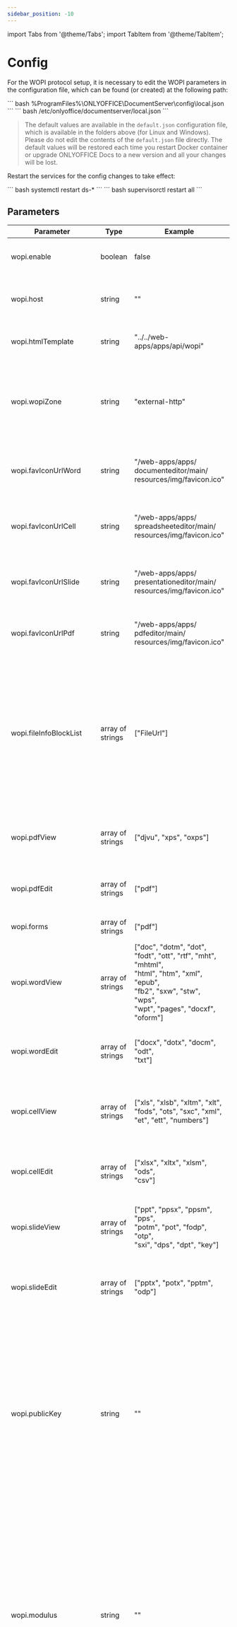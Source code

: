 ```yaml
---
sidebar_position: -10
---
```


import Tabs from '@theme/Tabs';
import TabItem from '@theme/TabItem';

# Config

For the WOPI protocol setup, it is necessary to edit the WOPI parameters in the configuration file, which can be found (or created) at the following path:

<Tabs>
  <TabItem value="windows" label="Windows">
      ``` bash
      %ProgramFiles%\ONLYOFFICE\DocumentServer\config\local.json
      ```
  </TabItem>
  <TabItem value="linux" label="Linux">
      ``` bash
      /etc/onlyoffice/documentserver/local.json
      ```
  </TabItem>
</Tabs>

> The default values are available in the `default.json` configuration file, which is available in the folders above (for Linux and Windows). Please do not edit the contents of the `default.json` file directly. The default values will be restored each time you restart Docker container or upgrade ONLYOFFICE Docs to a new version and all your changes will be lost.

Restart the services for the config changes to take effect:

<Tabs>
  <TabItem value="rpm-deb" label="RPM/DEB packages">
      ``` bash
      systemctl restart ds-*
      ```
  </TabItem>
  <TabItem value="docker" label="Docker">
      ``` bash
      supervisorctl restart all
      ```
  </TabItem>
</Tabs>

## Parameters

| Parameter                      | Type             | Example                                                                                                                                                               | Description                                                                                                                                                                                                                                      |
| ------------------------------ | ---------------- | --------------------------------------------------------------------------------------------------------------------------------------------------------------------- | ------------------------------------------------------------------------------------------------------------------------------------------------------------------------------------------------------------------------------------------------ |
| wopi.enable                    | boolean          | false                                                                                                                                                                 | Defines if WOPI is enabled or not.                                                                                                                                                                                                               |
| wopi.host                      | string           | ""                                                                                                                                                                    | Defines the WOPI host (host name or IP address).                                                                                                                                                                                                 |
| wopi.htmlTemplate              | string           | "../../web-apps/apps/api/wopi"                                                                                                                                        | Defines a path to the WOPI HTML template.                                                                                                                                                                                                        |
| wopi.wopiZone                  | string           | "external-http"                                                                                                                                                       | Defines a zone that the document server uses to navigate the browser to the WOPI application.                                                                                                                                                    |
| wopi.favIconUrlWord            | string           | "/web-apps/apps/<br/>documenteditor/main/<br/>resources/img/favicon.ico"                                                                                              | Defines a path to the favicon for the document editor.                                                                                                                                                                                           |
| wopi.favIconUrlCell            | string           | "/web-apps/apps/<br/>spreadsheeteditor/main/<br/>resources/img/favicon.ico"                                                                                           | Defines a path to the favicon for the spreadsheet editor.                                                                                                                                                                                        |
| wopi.favIconUrlSlide           | string           | "/web-apps/apps/<br/>presentationeditor/main/<br/>resources/img/favicon.ico"                                                                                          | Defines a path to the favicon for the presentation editor.                                                                                                                                                                                       |
| wopi.favIconUrlPdf             | string           | "/web-apps/apps/<br/>pdfeditor/main/<br/>resources/img/favicon.ico"                                                                                                   | Defines a path to the favicon for the pdf editor.                                                                                                                                                                                                |
| wopi.fileInfoBlockList         | array of strings | \["FileUrl"]                                                                                                                                                          | Defines a list of WOPI file information parameters that are blocked when sending this array to the browser. However, these parameters are available on the server.                                                                               |
| wopi.pdfView                   | array of strings | \["djvu", "xps", "oxps"]                                                                                                                                              | Defines the file types that can be viewed in the pdf editor.                                                                                                                                                                                     |
| wopi.pdfEdit                   | array of strings | \["pdf"]                                                                                                                                                              | Defines the file types that can be edited in the pdf editor.                                                                                                                                                                                     |
| wopi.forms                     | array of strings | \["pdf"]                                                                                                                                                              | Defines the form file types.                                                                                                                                                                                                                     |
| wopi.wordView                  | array of strings | \["doc", "dotm", "dot", "fodt", "ott", "rtf", "mht", "mhtml",<br/>"html", "htm", "xml", "epub",<br/>"fb2", "sxw", "stw", "wps",<br/>"wpt", "pages", "docxf", "oform"] | Defines the file types that can be viewed in the document editor.                                                                                                                                                                                |
| wopi.wordEdit                  | array of strings | \["docx", "dotx", "docm", "odt",<br/>"txt"]                                                                                                                           | Defines the file types that can be edited in the document editor.                                                                                                                                                                                |
| wopi.cellView                  | array of strings | \["xls", "xlsb", "xltm", "xlt",<br/>"fods", "ots", "sxc", "xml",<br/>"et", "ett", "numbers"]                                                                          | Defines the file types that can be viewed in the spreadsheet editor.                                                                                                                                                                             |
| wopi.cellEdit                  | array of strings | \["xlsx", "xltx", "xlsm", "ods",<br/>"csv"]                                                                                                                           | Defines the file types that can be edited in the spreadsheet <br/>editor.                                                                                                                                                                        |
| wopi.slideView                 | array of strings | \["ppt", "ppsx", "ppsm", "pps",<br/>"potm", "pot", "fodp", "otp",<br/>"sxi", "dps", "dpt", "key"]                                                                     | Defines the file types that can be edited in the presentation editor.                                                                                                                                                                            |
| wopi.slideEdit                 | array of strings | \["pptx", "potx", "pptm", "odp"]                                                                                                                                      | Defines the file types that can be viewed in the spreadsheet editor.                                                                                                                                                                             |
| wopi.publicKey                 | string           | ""                                                                                                                                                                    | Defines the public key that the integrator uses to check the private key.<br/><br/>Please note that starting from version 8.3, the values of this parameter in the *default.json* and *local.json* files are different.                          |
| wopi.modulus                   | string           | ""                                                                                                                                                                    | Defines the RSA modulus in the Base64-encoded format that is used to retrieve the public key.<br/><br/>Please note that starting from version 8.3, the values of this parameter in the *default.json* and *local.json* files are different.      |
| wopi.exponent                  | string           | "65537"                                                                                                                                                               | Defines the RSA exponent in the Base64-encoded format that is used to retrieve the public key.                                                                                                                                                   |
| wopi.privateKey                | string           | ""                                                                                                                                                                    | Defines the private key that signs the document server request.<br/><br/>Please note that starting from version 8.3, the values of this parameter in the *default.json* and *local.json* files are different.                                    |
| wopi.publicKeyOld              | string           | ""                                                                                                                                                                    | Defines the old public key that the integrator used to check the private key.<br/><br/>Please note that starting from version 8.3, the values of this parameter in the *default.json* and *local.json* files are different.                      |
| wopi.modulusOld                | string           | ""                                                                                                                                                                    | Defines the old RSA modulus in the Base64-encoded format that was used to retrieve the public key.<br/><br/>Please note that starting from version 8.3, the values of this parameter in the *default.json* and *local.json* files are different. |
| wopi.exponentOld               | string           | "65537"                                                                                                                                                               | Defines the old RSA exponent in the Base64-encoded format that was used to retrieve the public key.                                                                                                                                              |
| wopi.privateKeyOld             | string           | ""                                                                                                                                                                    | Defines the old private key that signed the document server request.<br/><br/>Please note that starting from version 8.3, the values of this parameter in the *default.json* and *local.json* files are different.                               |
| wopi.refreshLockInterval       | string           | "10m"                                                                                                                                                                 | Defines the interval time in minutes for refreshing the lock on a file by resetting its automatic expiration timer to 30 minutes.                                                                                                                |
| wopi.dummy                     | object           |                                                                                                                                                                       | Defines the properties of dummy handlers for stress testing.                                                                                                                                                                                     |
| wopi.dummy.enable              | boolean          | false                                                                                                                                                                 | Defines if the dummy handlers are enabled or not.                                                                                                                                                                                                |
| wopi.dummy.<br/>sampleFilePath | string           | ""                                                                                                                                                                    | Defines the dummy path to the sample file.                                                                                                                                                                                                       |

## Example

``` json
{
  "wopi": {
    "enable": false,
    "host": "",
    "htmlTemplate": "../../web-apps/apps/api/wopi",
    "wopiZone": "external-http",
    "favIconUrlWord": "/web-apps/apps/documenteditor/main/resources/img/favicon.ico",
    "favIconUrlCell": "/web-apps/apps/spreadsheeteditor/main/resources/img/favicon.ico",
    "favIconUrlSlide": "/web-apps/apps/presentationeditor/main/resources/img/favicon.ico",
    "favIconUrlPdf": "/web-apps/apps/pdfeditor/main/resources/img/favicon.ico",
    "fileInfoBlockList": ["FileUrl"],
    "pdfView": ["djvu", "xps", "oxps"],
    "pdfEdit": ["pdf"],
    "forms": ["pdf"],
    "wordView": ["doc", "dotm", "dot", "fodt", "ott", "rtf", "mht", "mhtml", "html", "htm", "xml", "epub", "fb2", "sxw", "stw", "wps", "wpt", "pages", "docxf", "oform"],
    "wordEdit": ["docx", "dotx", "docm", "odt", "txt"],
    "cellView": ["xls", "xlsb", "xltm", "xlt", "fods", "ots", "sxc", "xml", "et", "ett", "numbers"],
    "cellEdit": ["xlsx", "xltx", "xlsm", "ods", "csv"],
    "slideView": ["ppt", "ppsx", "ppsm", "pps", "potm", "pot", "fodp", "otp", "sxi", "dps", "dpt", "key"],
    "slideEdit": ["pptx", "potx", "pptm", "odp"],
    "publicKey": "",
    "modulus": "",
    "exponent": 65537,
    "privateKey": "",
    "publicKeyOld": "",
    "modulusOld": "",
    "exponentOld": 65537,
    "privateKeyOld": "",
    "refreshLockInterval": "10m",
    "dummy": {
      "enable": false,
      "sampleFilePath": ""
    }
  }
}
```
